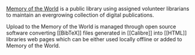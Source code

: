 [Memory of the World](https://www.memoryoftheworld.org/) is a public library using assigned volunteer librarians to maintain an evergrowing collection of digital publications. 

Upload to the Memory of the World is managed through open source software converting [[BibTeX]] files generated in [[Calibre]] into [[HTML]] libraries web pages which can be either used locally offline or added to Memory of the World.